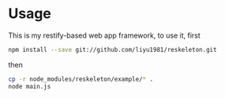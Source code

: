 Usage
=====

This is my restify-based web app framework, to use it, first

```bash
npm install --save git://github.com/liyu1981/reskeleton.git
```

then
```bash
cp -r node_modules/reskeleton/example/* .
node main.js
```
